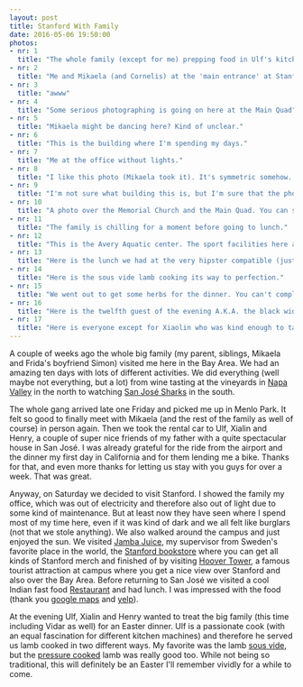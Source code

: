 ```yaml
---
layout: post
title: Stanford With Family
date: 2016-05-06 19:50:00
photos:
- nr: 1
  title: "The whole family (except for me) prepping food in Ulf's kitchen in San José"
- nr: 2
  title: "Me and Mikaela (and Cornelis) at the 'main entrance' at Stanford"
- nr: 3
  title: "awww"
- nr: 4
  title: "Some serious photographing is going on here at the Main Quad"
- nr: 5
  title: "Mikaela might be dancing here? Kind of unclear."
- nr: 6
  title: "This is the building where I'm spending my days."
- nr: 7
  title: "Me at the office without lights."
- nr: 8
  title: "I like this photo (Mikaela took it). It's symmetric somehow. If we were a band this could have been a poster or a cover or something."
- nr: 9
  title: "I'm not sure what building this is, but I'm sure that the photo was taken from Hoover Tower."
- nr: 10
  title: "A photo over the Memorial Church and the Main Quad. You can see some of the other buildings at the campus as well."
- nr: 11
  title: "The family is chilling for a moment before going to lunch."
- nr: 12
  title: "This is the Avery Aquatic center. The sport facilities here are just insanely good; you get what you pay for I guess."
- nr: 13
  title: "Here is the lunch we had at the very hipster compatible (just look at the water jars concept) Indian fast food restaurant 'Curry Up Now'."
- nr: 14
  title: "Here is the sous vide lamb cooking its way to perfection."
- nr: 15
  title: "We went out to get some herbs for the dinner. You can't complain about the view."
- nr: 16
  title: "Here is the twelfth guest of the evening A.K.A. the black widow A.K.A. the super horrendous, dangerous spider that could actually kill you OMG run (Iäm not even joking)."
- nr: 17
  title: "Here is everyone except for Xiaolin who was kind enough to take the photograph."
---
```


A couple of weeks ago the whole big family (my parent, siblings, Mikaela and Frida's boyfriend Simon) visited me here in the Bay Area. We had an amazing ten days with lots of different activities. We did everything (well maybe not everything, but a lot) from wine tasting at the vineyards in [Napa Valley](http://www.napavalley.com) in the north to watching [San José Sharks](http://sharks.nhl.com) in the south. 

The whole gang arrived late one Friday and picked me up in Menlo Park. It felt so good to finally meet with Mikaela (and the rest of the family as well of course) in person again. Then we took the rental car to Ulf, Xialin and Henry, a couple of super nice friends of my father with a quite spectacular house in San José. I was already grateful for the ride from the airport and the dinner my first day in California and for them lending me a bike. Thanks for that, and even more thanks for letting us stay with you guys for over a week. That was great.

Anyway, on Saturday we decided to visit Stanford. I showed the family my office, which was out of electricity and therefore also out of light due to some kind of maintenance. But at least now they have seen where I spend most of my time here, even if it was kind of dark and we all felt like burglars (not that we stole anything). We also walked around the campus and just enjoyed the sun. We visited [Jamba Juice](http://www.jambajuice.com), my supervisor from Sweden's favorite place in the world, the [Stanford bookstore](http://www.bkstr.com/stanfordstore/home/en?cm_mmc=Redirect-_-VanityURL-_-stanford.bkstr.com-_-10161) where you can get all kinds of Stanford merch and finished of by visiting [Hoover Tower](https://en.wikipedia.org/wiki/Hoover_Tower), a famous tourist attraction at campus where you get a nice view over Stanford and also over the Bay Area. Before returning to San José we visited a cool Indian fast food [Restaurant](http://www.curryupnow.com) and had lunch. I was impressed with the food (thank you [google maps](https://www.google.com/maps) and [yelp](http://www.yelp.com/)).

At the evening Ulf, Xialin and Henry wanted to treat the big family (this time including Vidar as well) for an Easter dinner. Ulf is a passionate cook (with an equal fascination for different kitchen machines) and therefore he served us lamb cooked in two different ways. My favorite was the lamb [sous vide](https://en.wikipedia.org/wiki/Sous-vide), but the [pressure cooked](https://en.wikipedia.org/wiki/Pressure_cooking) lamb was really good too. While not being so traditional, this will definitely be an Easter I'll remember vividly for a while to come.

